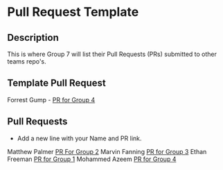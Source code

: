# Pull Request Template

## Description

This is where Group 7 will list their Pull Requests (PRs) submitted to other teams repo's.

## Template Pull Request

Forrest Gump - [PR for Group 4](https://github.com/mbpalme1/StoryTime/pull/1)

## Pull Requests

- Add a new line with your Name and PR link.

Matthew Palmer [PR For Group 2](https://github.com/nforinas/SER316-Group-2-S25-Icebreaker/pull/13)
Marvin Fanning [PR for Group 3](https://github.com/zmatar17/group3-teamexercise/pull/3)
Ethan Freeman [PR for Group 1](https://github.com/jbrow164/SER316-Team1Summer25/pull/5)
Mohammed Azeem [PR for Group 4](https://github.com/Just-In-N-Out/SER316Group4/pull/9)
